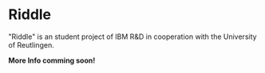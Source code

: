 # Riddle

"Riddle" is an student project of IBM R&D in cooperation with the University of Reutlingen.

**More Info comming soon!**
